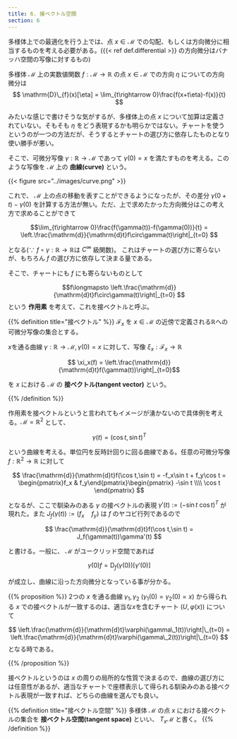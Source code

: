 ```yaml
---
title: 6. 接ベクトル空間
section: 6
---
```


多様体上での最適化を行う上では、点 $x\in\mathcal{M}$ での勾配、もしくは方向微分に相当するものを考える必要がある。({{< ref def.differential >}} の方向微分はバナッハ空間の写像に対するもの)

多様体 $\mathcal{M}$ 上の実数値関数 $f:\mathcal{M}\rightarrow\mathbb{R}$ の点 $x\in\mathcal{M}$ での方向 $\eta$ についての方向微分は
$$ \mathrm{D}\_{f}(x)[\eta] = \lim_{t\rightarrow 0}\frac{f(x+t\eta)-f(x)}{t} $$

みたいな感じで書けそうな気がするが、多様体上の点 $x$ について加算は定義されていない。そもそも $\eta$ をどう表現するかも明らかではない。チャートを使うというのが一つの方法だが、そうするとチャートの選び方に依存したものとなり使い勝手が悪い。

そこで、可微分写像 $\gamma:\mathbb{R}\rightarrow\mathcal{M}$ であって $\gamma(0)=x$ を満たすものを考える。このような写像を $\mathcal{M}$ 上の **曲線(curve)** という。

{{< figure src="../images/curve.png" >}}

これで、 $\mathcal{M}$ 上の点の移動を表すことができるようになったが、その差分 $\gamma(0 + t) - \gamma(0)$ を計算する方法が無い。ただ、上で求めたかった方向微分はこの考え方で求めることができて

$$\lim_{t\rightarrow 0}\frac{f(\gamma(t))-f(\gamma(0))}{t} = 
\left.\frac{\mathrm{d}}{\mathrm{d}t}f\circ\gamma(t)\right|_{t=0}
$$

となる($\because$ $f\circ\gamma:\mathbb{R}\rightarrow\mathbb{R}$は $C^\infty$ 級関数)。 これはチャートの選び方に寄らないが、もちろん $f$ の選び方に依存して決まる量である。

そこで、チャートにも $f$ にも寄らないものとして 

$$f\longmapsto
\left.\frac{\mathrm{d}}{\mathrm{d}t}f\circ\gamma(t)\right|_{t=0}
$$
という **作用素** を考えて、これを接ベクトルと呼ぶ。

{{% definition title="接ベクトル" %}}
$\mathcal{F}_x$ を $x\in\mathcal{M}$ の近傍で定義される$\mathbb{R}$への可微分写像の集合とする。

$x$を通る曲線 $\gamma:\mathbb{R}\rightarrow\mathcal{M}, \gamma(0)=x$ に対して、写像 $\xi_x:\mathcal{F}_x\rightarrow\mathbb{R}$ 

$$ \xi_x(f) = \left.\frac{\mathrm{d}}{\mathrm{d}t}f(\gamma(t))\right|_{t=0}$$


を $x$ における $\mathcal{M}$ の **接ベクトル(tangent vector)** という。

{{% /definition %}}

作用素を接ベクトルというと言われてもイメージが湧かないので具体例を考える。$\mathcal{M}=\mathbb{R}^2$ として、

$$\gamma(t) = (\cos t,\sin t)^T $$

という曲線を考える。単位円を反時計回りに回る曲線である。任意の可微分写像 $f:\mathbb{R}^2\rightarrow\mathbb{R}$ に対して

$$
\frac{\mathrm{d}}{\mathrm{d}t}f(\cos t,\sin t) = -f_x\sin t + f_y\cos t = \begin{pmatrix}f_x & f_y\end{pmatrix}\begin{pmatrix} -\sin t \\\\ \cos t \end{pmatrix}
$$

となるが、ここで馴染みのある $\gamma$ の接ベクトルの表現 $\gamma'(t):=(-\sin t\ \cos t)^T$ が現れた。また $J_f(\gamma(t)):=(f_x\quad f_y)$ は $f$ のヤコビ行列であるので

$$
\frac{\mathrm{d}}{\mathrm{d}t}f(\cos t,\sin t) = J_f(\gamma(t))\gamma'(t)
$$

と書ける。一般に、 $\mathcal{M}$ がユークリッド空間であれば

$$ \dot{\gamma}(0)f = \mathrm{D}_f(\gamma(0))[\gamma'(0)] $$

が成立し、曲線に沿った方向微分となっている事が分かる。

{{% proposition %}}
2つの $x$ を通る曲線 $\gamma_1,\gamma_2\ (\gamma_1(0)=\gamma_2(0)=x)$ から得られる $x$ での接ベクトルが一致するのは、適当な$x$を含むチャート $(U, \varphi(x))$ について

$$
\left.\frac{\mathrm{d}}{\mathrm{d}t}\varphi(\gamma\_1(t))\right|\_{t=0} =
\left.\frac{\mathrm{d}}{\mathrm{d}t}\varphi(\gamma\_2(t))\right|\_{t=0}
$$
となる時である。

{{% /proposition %}}

接ベクトルというのは $x$ の周りの局所的な性質で決まるので、曲線の選び方には任意性があるが、適当なチャートで座標表示して得られる馴染みのある接ベクトル表現が一致すれば、どちらの曲線を選んでも良い。

{{% definition title="接ベクトル空間" %}}
多様体 $\mathcal{M}$ の点 $x$ における接ベクトルの集合を **接ベクトル空間(tangent space)** といい、 $T_x\mathcal{M}$ と書く。
{{% /definition %}}

